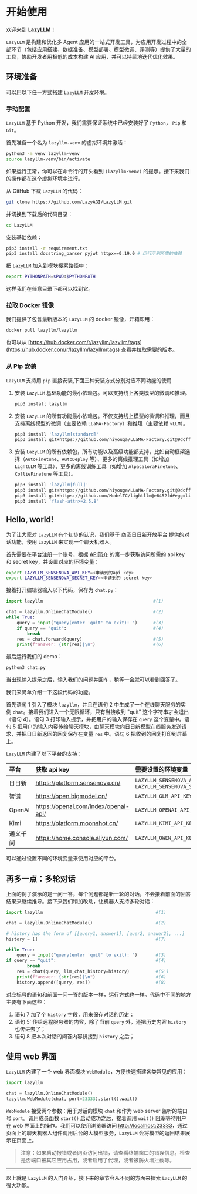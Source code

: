 # 开始使用

欢迎来到 **LazyLLM**！

`LazyLLM` 是构建和优化多 Agent 应用的一站式开发工具，为应用开发过程中的全部环节（包括应用搭建、数据准备、模型部署、模型微调、评测等）提供了大量的工具，协助开发者用极低的成本构建 AI 应用，并可以持续地迭代优化效果。

## 环境准备

可以用以下任一方式搭建 `LazyLLM` 开发环境。

### 手动配置

`LazyLLM` 基于 Python 开发，我们需要保证系统中已经安装好了 `Python`， `Pip` 和 `Git`。

首先准备一个名为 `lazyllm-venv` 的虚拟环境并激活：

```bash
python3 -m venv lazyllm-venv
source lazyllm-venv/bin/activate
```

如果运行正常，你可以在命令行的开头看到 `(lazyllm-venv)` 的提示。接下来我们的操作都在这个虚拟环境中进行。

从 GitHub 下载 `LazyLLM` 的代码：

```bash
git clone https://github.com/LazyAGI/LazyLLM.git
```

并切换到下载后的代码目录：

```bash
cd LazyLLM
```

安装基础依赖：

```bash
pip3 install -r requirement.txt
pip3 install docstring_parser pyjwt httpx==0.19.0 # 运行示例所需的依赖
```

把 `LazyLLM` 加入到模块搜索路径中：

```bash
export PYTHONPATH=$PWD:$PYTHONPATH
```

这样我们在任意目录下都可以找到它。

### 拉取 Docker 镜像

我们提供了包含最新版本的 `LazyLLM` 的 docker 镜像，开箱即用：

```bash
docker pull lazyllm/lazyllm
```

也可以从 [https://hub.docker.com/r/lazyllm/lazyllm/tags](https://hub.docker.com/r/lazyllm/lazyllm/tags) 查看并拉取需要的版本。

### 从 Pip 安装

`LazyLLM` 支持用 `pip` 直接安装,下面三种安装方式分别对应不同功能的使用

1. 安装 `LazyLLM` 基础功能的最小依赖包。可以支持线上各类模型的微调和推理。

    ```bash
    pip3 install lazyllm
    ```

2. 安装 `LazyLLM` 的所有功能最小依赖包。不仅支持线上模型的微调和推理，而且支持离线模型的微调（主要依赖 `LLaMA-Factory`）和推理（主要依赖 `vLLM`）。

    ```bash
    pip3 install 'lazyllm[standard]'
    pip3 install git+https://github.com/hiyouga/LLaMA-Factory.git@9dcff3a#egg=llamafactory
    ```

3. 安装 `LazyLLM` 的所有依赖包，所有功能以及高级功能都支持，比如自动框架选择（`AutoFinetune`、`AutoDeploy` 等）、更多的离线推理工具（如增加 `LightLLM` 等工具）、更多的离线训练工具（如增加 `AlpacaloraFinetune`、`CollieFinetune` 等工具）。

    ```bash
    pip3 install 'lazyllm[full]'
    pip3 install git+https://github.com/hiyouga/LLaMA-Factory.git@9dcff3a#egg=llamafactory
    pip3 install git+https://github.com/ModelTC/lightllm@e6452fd#egg=lightllm
    pip3 install 'flash-attn>=2.5.8'
    ```

## Hello, world!

为了让大家对 `LazyLLM` 有个初步的认识，我们基于 [商汤日日新开放平台](https://platform.sensenova.cn/home) 提供的对话功能，使用 `LazyLLM` 来实现一个聊天机器人。

首先需要在平台注册一个账号，根据 [API简介](https://console.sensecore.cn/help/docs/ApiDoc/synopsis) 的第一步获取访问所需的 api key 和 secret key，并设置对应的环境变量：

```bash
export LAZYLLM_SENSENOVA_API_KEY=<申请到的api key>
export LAZYLLM_SENSENOVA_SECRET_KEY=<申请到的 secret key>
```

接着打开编辑器输入以下代码，保存为 `chat.py`：

```python
import lazyllm                                          #(1)

chat = lazyllm.OnlineChatModule()                       #(2)
while True:
    query = input("query(enter 'quit' to exit): ")      #(3)
    if query == "quit":                                 #(4)
        break
    res = chat.forward(query)                           #(5)
    print(f"answer: {str(res)}\n")                      #(6)
```

最后运行我们的 demo：

```bash
python3 chat.py
```

当出现输入提示之后，输入我们的问题并回车，稍等一会就可以看到回答了。

我们来简单介绍一下这段代码的功能。

首先语句 1 引入了模块 `lazyllm`，并且在语句 2 中生成了一个在线聊天服务的实例 `chat`。接着我们进入一个无限循环，只有当接收到 "quit" 这个字符串才会退出（语句 4）。语句 3 打印输入提示，并把用户的输入保存在 `query` 这个变量中。语句 5 把用户的输入内容传给聊天模块，由聊天模块向日日新模型在线服务发送请求，并把日日新返回的回复保存在变量 `res` 中。语句 6 把收到的回复打印到屏幕上。

`LazyLLM` 内建了以下平台的支持：

| 平台     | 获取 api key                         | 需要设置的环境变量                                           |
| :------- | :----------------------------------- | :----------------------------------------------------------- |
| 日日新   | https://platform.sensenova.cn/       | `LAZYLLM_SENSENOVA_API_KEY`,  `LAZYLLM_SENSENOVA_SECRET_KEY` |
| 智谱     | https://open.bigmodel.cn/            | `LAZYLLM_GLM_API_KEY`                                        |
| OpenAI   | https://openai.com/index/openai-api/ | `LAZYLLM_OPENAI_API_KEY`                                     |
| Kimi     | https://platform.moonshot.cn/        | `LAZYLLM_KIMI_API_KEY`                                       |
| 通义千问 | https://home.console.aliyun.com/     | `LAZYLLM_QWEN_API_KEY`                                       |

可以通过设置不同的环境变量来使用对应的平台。

## 再多一点：多轮对话

上面的例子演示的是一问一答，每个问题都是新一轮的对话，不会接着前面的回答结果来继续推导。接下来我们稍加改动，让机器人支持多轮对话：

```python
import lazyllm                                           #(1)

chat = lazyllm.OnlineChatModule()                        #(2)

# history has the form of [[query1, answer1], [quer2, answer2], ...]
history = []                                             #(7)

while True:
    query = input("query(enter 'quit' to exit): ")       #(3)
if query == "quit":                                      #(4)
        break
    res = chat(query, llm_chat_history=history)          #(5')
    print(f"answer: {str(res)}\n")                       #(6)
    history.append([query, res])                         #(8)
```

对应标号的语句和前面一问一答的版本一样，运行方式也一样。代码中不同的地方主要有下面这些：

1. 语句 7 加了个 `history` 字段，用来保存对话的历史；
2. 语句 5' 传给远程服务器的内容，除了当前 `query` 外，还把历史内容 `history` 也传进去了；
3. 语句 8 把本次对话的问答内容拼接到 `history` 之后；

## 使用 web 界面

`LazyLLM` 内建了一个 web 界面模块 `WebModule`，方便快速搭建各类常见的应用：

```python
import lazyllm

chat = lazyllm.OnlineChatModule()
lazyllm.WebModule(chat, port=23333).start().wait()
```

`WebModule` 接受两个参数：用于对话的模块 `chat` 和作为 web server 监听的端口号 `port`。调用成员函数 `start()` 启动成功之后，接着调用 `wait()` 阻塞等待用户在 web 界面上的操作。我们可以使用浏览器访问 [http://localhost:23333](http://localhost:23333)，通过页面上的聊天机器人组件调用后台的大模型服务，`LazyLLM` 会将模型的返回结果展示在页面上。

> 注意：如果启动报错或者网页访问出错，请查看终端窗口的错误信息，检查是否端口被其它应用占用，或者启用了代理，或者被防火墙拦截等。

-----

以上就是 `LazyLLM` 的入门介绍，接下来的章节会从不同的方面来探索 `LazyLLM` 的强大功能。
